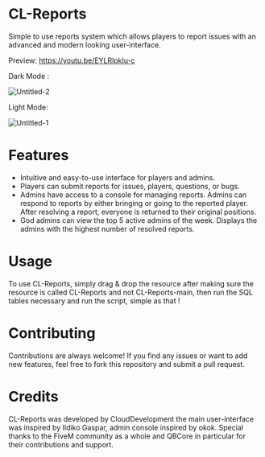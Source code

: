 # CL-Reports
Simple to use reports system which allows players to report issues with an advanced and modern looking user-interface.

Preview: https://youtu.be/EYLRlpkIu-c

Dark Mode :

![Untitled-2](https://github.com/NevoSwissa/CL-Reports/assets/96447671/5a60a65c-3c93-439f-bdac-2571f94b767d)

Light Mode:

![Untitled-1](https://github.com/NevoSwissa/CL-Reports/assets/96447671/8b1b0720-951d-4de5-9399-304c682bc887)

# Features

- Intuitive and easy-to-use interface for players and admins.
- Players can submit reports for issues, players, questions, or bugs.
- Admins have access to a console for managing reports. Admins can respond to reports by either bringing or going to the reported player. After resolving a report, everyone is returned to their original positions.
- God admins can view the top 5 active admins of the week. Displays the admins with the highest number of resolved reports.

# Usage

To use CL-Reports, simply drag & drop the resource after making sure the resource is called CL-Reports and not CL-Reports-main, then run the SQL tables necessary and run the script, simple as that !

# Contributing

Contributions are always welcome! If you find any issues or want to add new features, feel free to fork this repository and submit a pull request.

# Credits

CL-Reports was developed by CloudDevelopment the main user-interface was inspired by Ildiko Gaspar, admin console inspired by okok. Special thanks to the FiveM community as a whole and QBCore in particular for their contributions and support.
